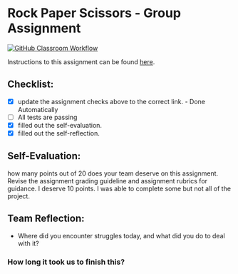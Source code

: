 Rock Paper Scissors - Group Assignment
===================================
[![GitHub Classroom Workflow](https://s///github.com/IT3049C-Students/3-rock-paper-scissors-andreace3001/actions/workflows/classroom.yml/badge.svg)](https://s///github.com/IT3049C-Students/3-rock-paper-scissors-andreace3001/actions/workflows/classroom.yml)

Instructions to this assignment can be found [here](https://it3049c.github.io/Material/Assignments/3.Rock_Paper_Scissors/).

## Checklist:
- [x] update the assignment checks above to the correct link. - Done Automatically
- [ ] All tests are passing
- [x] filled out the self-evaluation.
- [x] filled out the self-reflection.

## Self-Evaluation: 
how many points out of 20 does your team deserve on this assignment. Revise the assignment grading guideline and assignment rubrics for guidance.
I deserve 10 points. I was able to complete some but not all of the project. 
## Team Reflection:
- Where did you encounter struggles today, and what did you do to deal with it?


### How long it took us to finish this?
